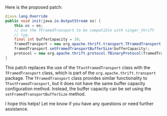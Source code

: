 Here is the proposed patch:

```java
@java.lang.Override
public void init(java.io.OutputStream os) {
    this.os = os;
    // Use the TFramedTransport to be compatible with singer_thrift
    // log.
    final int bufferCapacity = 10;
    framedTransport = new org.apache.thrift.transport.TFramedTransport(new org.apache.thrift.transport.TIOStreamTransport(os));
    framedTransport.setFramedTransportBufferSize(bufferCapacity);
    protocol = new org.apache.thrift.protocol.TBinaryProtocol(framedTransport);
}
```

This patch replaces the use of the `TFastFramedTransport` class with the `TFramedTransport` class, which is part of the `org.apache.thrift.transport` package. The `TFramedTransport` class provides similar functionality to `TFastFramedTransport`, but it does not have the same buffer capacity configuration method. Instead, the buffer capacity can be set using the `setFramedTransportBufferSize` method.

I hope this helps! Let me know if you have any questions or need further assistance.